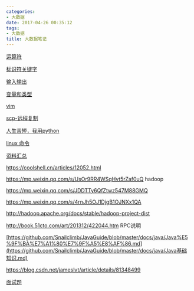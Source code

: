 ```yaml
---
categories:
- 大数据
date: 2017-04-26 00:35:12
tags:
- 大数据
title: 大数据笔记
---
```



[](http://note.youdao.com/noteshare?id=8f632feac4e11a5666b673a8345c2d3f)

[运算符](http://note.youdao.com/noteshare?id=e620bc72682bbe1f4bc0e988eaaa95f5&sub=4FB3F08FDF6A401EBF887203BBBBADE0)

[标识符关键字](http://note.youdao.com/noteshare?id=5faf8759cd83ac60b196803af7debcd8&sub=D237EBA1FC4045F3BE59819E2C404613)

[输入输出](http://note.youdao.com/noteshare?id=5faf8759cd83ac60b196803af7debcd8&sub=F7ECAFF6FD434FD781D5AD1494A869E2)

[变量和类型](http://note.youdao.com/noteshare?id=5faf8759cd83ac60b196803af7debcd8&sub=C49AE0F623254DE481374809A8DBE9B5)

[vim](http://note.youdao.com/noteshare?id=29e39998bbccfd6abe6cf442945a515f)

[scp-远程复制](http://note.youdao.com/noteshare?id=b3d6909cf26eb5b395e7fab3fdb17146&sub=a0ed2366a24d7e764710bcf42709b4c5)

[人生苦短，我用python](http://note.youdao.com/noteshare?id=5faf8759cd83ac60b196803af7debcd8&sub=D59C34B43F6246979775CE651284F150)

[linux 命令](http://note.youdao.com/noteshare?id=4ba0813b00cd77333d17f10745958016)

[资料汇总](http://note.youdao.com/noteshare?id=bf1b55fc0137bd07ca3ca7e868e35fe7&sub=B3026BDDF9014FAC9427AB3F14F2AC32)

https://coolshell.cn/articles/12052.html



https://mp.weixin.qq.com/s/UsOr9RR4WSqHvt5rZaf0uQ hadoop



https://mp.weixin.qq.com/s/JDDTTy6QfZtwz547M88GMQ



https://mp.weixin.qq.com/s/4rnJh5OJ1DjgB1OJNXx1QA



http://hadoop.apache.org/docs/stable/hadoop-project-dist



http://book.51cto.com/art/201312/422044.htm RPC说明



[https://github.com/Snailclimb/JavaGuide/blob/master/docs/java/Java%E5%9F%BA%E7%A1%80%E7%9F%A5%E8%AF%86.md](https://github.com/Snailclimb/JavaGuide/blob/master/docs/java/Java基础知识.md)



https://blog.csdn.net/jameslvt/article/details/81348499

[面试题](http://note.youdao.com/noteshare?id=5f833943382821da549e1260253ac73e)